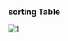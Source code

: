 ### sorting Table

![1](https://user-images.githubusercontent.com/72667369/109636439-cb789700-7b75-11eb-9ccc-d4bc3038120c.gif)